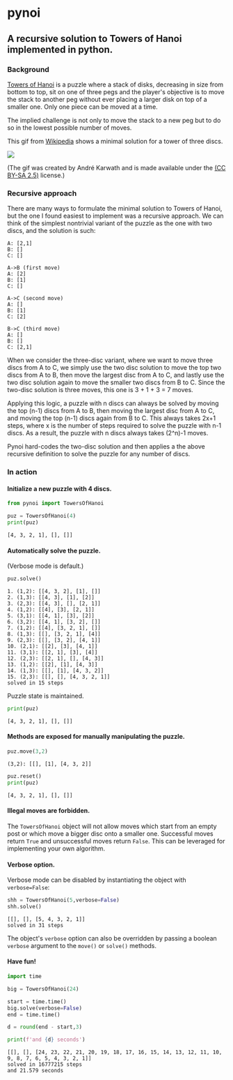 # pynoi
## A recursive solution to Towers of Hanoi implemented in python.

### Background

[Towers of Hanoi](https://en.wikipedia.org/wiki/Tower_of_Hanoi) is a puzzle where a stack of disks, decreasing in size from bottom to top, sit on one of three pegs and the player's objective is to move the stack to another peg without ever placing a larger disk on top of a smaller one. Only one piece can be moved at a time.

The implied challenge is not only to move the stack to a new peg but to do so in the lowest possible number of moves.

This gif from [Wikipedia](https://commons.wikimedia.org/wiki/File:Tower_of_Hanoi.gif) shows a minimal solution for a tower of three discs.

![](https://upload.wikimedia.org/wikipedia/commons/4/4f/Tower_of_Hanoi.gif)

(The gif was created by André Karwath and is made available under the [(CC BY-SA 2.5)](https://creativecommons.org/licenses/by-sa/2.5/deed.en) license.)

### Recursive approach

There are many ways to formulate the minimal solution to Towers of Hanoi, but the one I found easiest to implement was a recursive approach. We can think of the simplest nontrivial variant of the puzzle as the one with two discs, and the solution is such:

```
A: [2,1]
B: []
C: []

A->B (first move)
A: [2]
B: [1]
C: []

A->C (second move)
A: []
B: [1]
C: [2]

B->C (third move)
A: []
B: []
C: [2,1]
```

When we consider the three-disc variant, where we want to move three discs from A to C, we simply use the two disc solution to move the top two discs from A to B, then move the largest disc from A to C, and lastly use the two disc solution again to move the smaller two discs from B to C. Since the two-disc solution is three moves, this one is 3 + 1 + 3 = 7 moves. 

Applying this logic, a puzzle with n discs can always be solved by moving the top (n-1) discs from A to B, then moving the largest disc from A to C, and moving the top (n-1) discs again from B to C. This always takes 2x+1 steps, where x is the number of steps required to solve the puzzle with n-1 discs. As a result, the puzzle with n discs always takes (2^n)-1 moves.

Pynoi hard-codes the two-disc solution and then applies a the above recursive definition to solve the puzzle for any number of discs.

### In action

#### Initialize a new puzzle with 4 discs.
```python
from pynoi import TowersOfHanoi

puz = TowersOfHanoi(4)
print(puz)
```
```
[4, 3, 2, 1], [], []]
```

#### Automatically solve the puzzle.
(Verbose mode is default.)
```python
puz.solve()
```
```
1. (1,2): [[4, 3, 2], [1], []]
2. (1,3): [[4, 3], [1], [2]]
3. (2,3): [[4, 3], [], [2, 1]]
4. (1,2): [[4], [3], [2, 1]]
5. (3,1): [[4, 1], [3], [2]]
6. (3,2): [[4, 1], [3, 2], []]
7. (1,2): [[4], [3, 2, 1], []]
8. (1,3): [[], [3, 2, 1], [4]]
9. (2,3): [[], [3, 2], [4, 1]]
10. (2,1): [[2], [3], [4, 1]]
11. (3,1): [[2, 1], [3], [4]]
12. (2,3): [[2, 1], [], [4, 3]]
13. (1,2): [[2], [1], [4, 3]]
14. (1,3): [[], [1], [4, 3, 2]]
15. (2,3): [[], [], [4, 3, 2, 1]]
solved in 15 steps
```

Puzzle state is maintained.
```python
print(puz)
```
```
[4, 3, 2, 1], [], []]
```

#### Methods are exposed for manually manipulating the puzzle.
```python
puz.move(3,2)
```
```
(3,2): [[], [1], [4, 3, 2]]
```

```python
puz.reset()
print(puz)
```
```
[4, 3, 2, 1], [], []]
```

#### Illegal moves are forbidden.
The `TowersOfHanoi` object will not allow moves which start from an empty post or which move a bigger disc onto a smaller one. Successful moves return `True` and unsuccessful moves return `False`. This can be leveraged for implementing your own algorithm.

#### Verbose option.
Verbose mode can be disabled by instantiating the object with `verbose=False`:
```python
shh = TowersOfHanoi(5,verbose=False)
shh.solve()
```
```
[[], [], [5, 4, 3, 2, 1]]
solved in 31 steps
```

The object's `verbose` option can also be overridden by passing a boolean `verbose` argument to the `move()` or `solve()` methods.

#### Have fun!
```python
import time

big = TowersOfHanoi(24)

start = time.time()
big.solve(verbose=False)
end = time.time()

d = round(end - start,3)

print(f'and {d} seconds')
```
```
[[], [], [24, 23, 22, 21, 20, 19, 18, 17, 16, 15, 14, 13, 12, 11, 10, 9, 8, 7, 6, 5, 4, 3, 2, 1]]
solved in 16777215 steps
and 21.579 seconds
```
